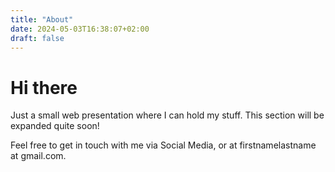 ```yaml
---
title: "About"
date: 2024-05-03T16:38:07+02:00
draft: false
---
```


# Hi there

Just a small web presentation where I can hold my stuff. This section will be 
expanded quite soon!

Feel free to get in touch with me via Social Media, or at firstnamelastname at 
gmail.com.